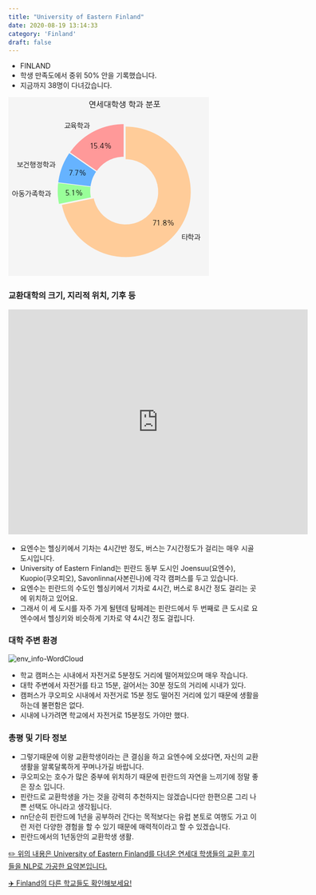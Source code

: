 ```yaml
---
title: "University of Eastern Finland"
date: 2020-08-19 13:14:33
category: 'Finland'
draft: false
---
```



* FINLAND
* 학생 만족도에서 중위 50% 안을 기록했습니다.
* 지금까지 38명이 다녀갔습니다. 

![department-info](../plots/FI000013.png)
### 교환대학의 크기, 지리적 위치, 기후 등
<iframe
width="600"
height="450"
frameborder="0" style="border:0"
src="https://www.google.com/maps/embed/v1/place?key=AIzaSyC9e1AME-pVmWC4hBpFdu5S4dKzyepa3HQ&q=University+of+Eastern+Finland&center=62.89366010000001,27.6392295&zoom=14" allowfullscreen>
</iframe>

* 요엔수는 헬싱키에서 기차는 4시간반 정도, 버스는 7시간정도가 걸리는 매우 시골 도시입니다.
* University of Eastern Finland는 핀란드 동부 도시인 Joensuu(요엔수), Kuopio(쿠오피오), Savonlinna(사본린나)에 각각 캠퍼스를 두고 있습니다.
* 요엔수는 핀란드의 수도인 헬싱키에서 기차로 4시간, 버스로 8시간 정도 걸리는 곳에 위치하고 있어요.
* 그래서 이 세 도시를 자주 가게 될텐데 탐페레는 핀란드에서 두 번째로 큰 도시로 요엔수에서 헬싱키와 비슷하게 기차로 약 4시간 정도 걸립니다.


### 대학 주변 환경

![env_info-WordCloud](../univ_wordclouds_okt/env_info/FI000013_env_info_okt.png)

* 학교 캠퍼스는 시내에서 자전거로 5분정도 거리에 떨어져있으며 매우 작습니다.
* 대학 주변에서 자전거를 타고 15분, 걸어서는 30분 정도의 거리에 시내가 있다.
* 캠퍼스가 쿠오피오 시내에서 자전거로 15분 정도 떨어진 거리에 있기 때문에 생활을 하는데 불편함은 없다.
* 시내에 나가려면 학교에서 자전거로 15분정도 가야만 했다.


### 총평 및 기타 정보 
* 그렇기때문에 이왕 교환학생이라는 큰 결심을 하고 요엔수에 오셨다면, 자신의 교환 생활을 알록달록하게 꾸며나가길 바랍니다.
* 쿠오피오는 호수가 많은 중부에 위치하기 때문에 핀란드의 자연을 느끼기에 정말 좋은 장소 입니다.
* 핀란드로 교환학생을 가는 것을 강력히 추천하지는 않겠습니다만 한편으론 그리 나쁜 선택도 아니라고 생각됩니다.
* nn단순히 핀란드에 1년을 공부하러 간다는 목적보다는 유럽 본토로 여행도 가고 이런 저런 다양한 경험을 할 수 있기 때문에 매력적이라고 할 수 있겠습니다.
* 핀란드에서의 1년동안의 교환학생 생활.


[✏️ 위의 내용은 University of Eastern Finland를 다녀온 연세대 학생들의 교환 후기들을 NLP로 가공한 요약본입니다.](http://oia.yonsei.ac.kr/partner/expReport.asp?ucode=FI000013&bgbn=A)

[✈️ Finland의 다른 학교들도 확인해보세요!](https://yonsei-exchange.netlify.app/?category=Finland)
